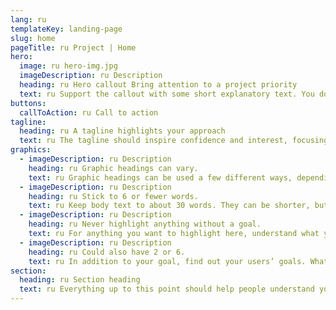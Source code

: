 ```yaml
---
lang: ru
templateKey: landing-page
slug: home
pageTitle: ru Project | Home
hero:
  image: ru hero-img.jpg
  imageDescription: ru Description
  heading: ru Hero callout Bring attention to a project priority
  text: ru Support the callout with some short explanatory text. You don’t need more than a couple of sentences.
buttons:
  callToAction: ru Call to action
tagline:
  heading: ru A tagline highlights your approach
  text: ru The tagline should inspire confidence and interest, focusing on the value that your overall approach offers to your audience. Use a heading typeface and keep your tagline to just a few words, and don’t confuse or mystify. Use the right side of the grid to explain the tagline a bit more. What are your goals? How do you do your work? Write in the present tense, and stay brief here. People who are interested can find details on internal pages.
graphics:
  - imageDescription: ru Description
    heading: ru Graphic headings can vary.
    text: ru Graphic headings can be used a few different ways, depending on what your landing page is for. Highlight your values, specific program areas, or results.
  - imageDescription: ru Description
    heading: ru Stick to 6 or fewer words.
    text: ru Keep body text to about 30 words. They can be shorter, but try to be somewhat balanced across all four. It creates a clean appearance with good spacing.
  - imageDescription: ru Description
    heading: ru Never highlight anything without a goal.
    text: ru For anything you want to highlight here, understand what your users know now, and what activity or impression you want from them after they see it.
  - imageDescription: ru Description
    heading: ru Could also have 2 or 6.
    text: ru In addition to your goal, find out your users’ goals. What do they want to know or do that supports your mission? Use these headings to show these.
section:
  heading: ru Section heading
  text: ru Everything up to this point should help people understand your agency or project who you are, your goal or mission, and how you approach it. Use this section to encourage them to act. Describe why they should get in touch here, and use an active verb on the button below. “Get in touch,” “Learn more,” and so on.
---
```

